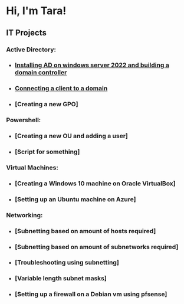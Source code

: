 <h1>Hi, I'm Tara!</h1>

<h2>IT Projects</h2>

<h3>Active Directory:</h3>

- ### [Installing AD on windows server 2022 and building a domain controller](https://github.com/tmooney783/InstallActiveDirectory)
- ### [Connecting a client to a domain](https://github.com/tmooney783/ConnectingADclient/blob/main/README.md)
- ### [Creating a new GPO]

<h3>Powershell:</h3>
                 
- ### [Creating a new OU and adding a user]
- ### [Script for something]

<h3>Virtual Machines:</h3>

- ### [Creating a Windows 10 machine on Oracle VirtualBox]
- ### [Setting up an Ubuntu machine on Azure]

<h3>Networking:</h3>

- ### [Subnetting based on amount of hosts required]
- ### [Subnetting based on amount of subnetworks required]
- ### [Troubleshooting using subnetting]
- ### [Variable length subnet masks]
- ### [Setting up a firewall on a Debian vm using pfsense]
